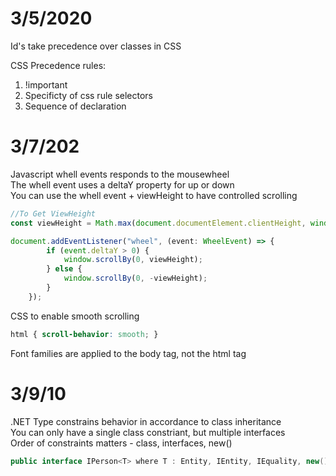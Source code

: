 # 3/5/2020
Id's take precedence over classes in CSS  

CSS Precedence rules:
1. !important
2. Specificty of css rule selectors
3. Sequence of declaration

# 3/7/202
Javascript whell events responds to the mousewheel  
The whell event uses a deltaY property for up or down  
You can use the whell event + viewHeight to have controlled scrolling  

```typescript
//To Get ViewHeight
const viewHeight = Math.max(document.documentElement.clientHeight, window.innerHeight || 0);

document.addEventListener("wheel", (event: WheelEvent) => {
        if (event.deltaY > 0) {
            window.scrollBy(0, viewHeight);
        } else {
            window.scrollBy(0, -viewHeight);
        }
    });
```

CSS to enable smooth scrolling
```css
html { scroll-behavior: smooth; } 
```  

Font families are applied to the body tag, not the html tag  

# 3/9/10

.NET Type constrains behavior in accordance to class inheritance  
You can only have a single class constriant, but multiple interfaces  
Order of constraints matters - class, interfaces, new()  

```csharp
public interface IPerson<T> where T : Entity, IEntity, IEquality, new()
```
